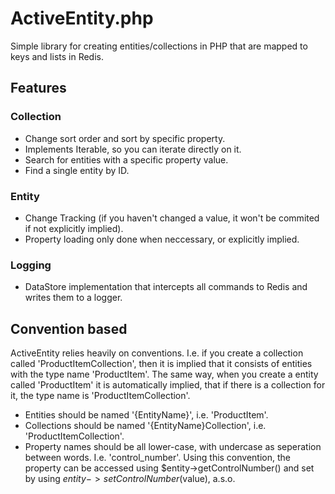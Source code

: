 ActiveEntity.php
================

Simple library for creating entities/collections in PHP that are mapped to keys and lists in Redis.

## Features

### Collection

 * Change sort order and sort by specific property.
 * Implements Iterable, so you can iterate directly on it.
 * Search for entities with a specific property value.
 * Find a single entity by ID.

### Entity

 * Change Tracking (if you haven't changed a value, it won't be commited if not explicitly implied).
 * Property loading only done when neccessary, or explicitly implied.

### Logging

 * DataStore implementation that intercepts all commands to Redis and writes them to a logger.

## Convention based

ActiveEntity relies heavily on conventions. I.e. if you create a collection called 'ProductItemCollection', then it is implied that it consists of entities with the type name 'ProductItem'.
The same way, when you create a entity called 'ProductItem' it is automatically implied, that if there is a collection for it, the type name is 'ProductItemCollection'.

* Entities should be named '{EntityName}', i.e. 'ProductItem'.
* Collections should be named '{EntityName}Collection', i.e. 'ProductItemCollection'.
* Property names should be all lower-case, with undercase as seperation between words. I.e. 'control_number'. Using this convention, the property can be accessed using $entity->getControlNumber() and set by using $entity->setControlNumber($value), a.s.o.
